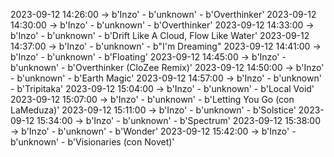 2023-09-12 14:26:00 -> b'Inzo' - b'unknown' - b'Overthinker'
2023-09-12 14:30:00 -> b'Inzo' - b'unknown' - b'Overthinker'
2023-09-12 14:33:00 -> b'Inzo' - b'unknown' - b'Drift Like A Cloud, Flow Like Water'
2023-09-12 14:37:00 -> b'Inzo' - b'unknown' - b"I'm Dreaming"
2023-09-12 14:41:00 -> b'Inzo' - b'unknown' - b'Floating'
2023-09-12 14:45:00 -> b'Inzo' - b'unknown' - b'Overthinker (CloZee Remix)'
2023-09-12 14:50:00 -> b'Inzo' - b'unknown' - b'Earth Magic'
2023-09-12 14:57:00 -> b'Inzo' - b'unknown' - b'Tripitaka'
2023-09-12 15:04:00 -> b'Inzo' - b'unknown' - b'Local Void'
2023-09-12 15:07:00 -> b'Inzo' - b'unknown' - b'Letting You Go (con LaMeduza)'
2023-09-12 15:11:00 -> b'Inzo' - b'unknown' - b'Solstice'
2023-09-12 15:34:00 -> b'Inzo' - b'unknown' - b'Spectrum'
2023-09-12 15:38:00 -> b'Inzo' - b'unknown' - b'Wonder'
2023-09-12 15:42:00 -> b'Inzo' - b'unknown' - b'Visionaries (con Novet)'
